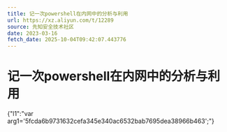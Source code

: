 ```yaml
---
title: 记一次powershell在内网中的分析与利用
url: https://xz.aliyun.com/t/12289
source: 先知安全技术社区
date: 2023-03-16
fetch_date: 2025-10-04T09:42:07.443776
---
```


# 记一次powershell在内网中的分析与利用

{"l1":"var arg1='5fcda6b9731632cefa345e340ac6532bab7695dea38966b463';"}